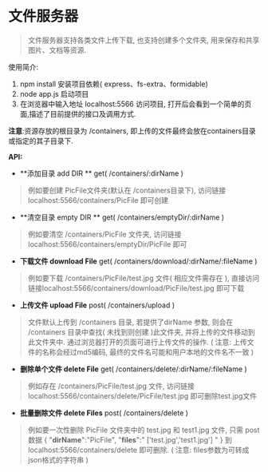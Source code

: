 # 文件服务器

> 文件服务器支持各类文件上传下载, 也支持创建多个文件夹, 用来保存和共享图片、文档等资源.

使用简介:
1. npm install 安装项目依赖( express、fs-extra、formidable)
2. node app.js 启动项目
3. 在浏览器中输入地址 localhost:5566 访问项目, 打开后会看到一个简单的页面,描述了目前提供的接口及调用方式.

**注意**:资源存放的根目录为 /containers, 即上传的文件最终会放在containers目录或指定的其子目录下.

**API:**
- **添加目录 add DIR ** get( /containers/:dirName )
> 例如要创建 PicFile文件夹(默认在 /containers目录下), 访问链接 localhost:5566/containers/PicFile 即可创建

- **清空目录 empty DIR ** get( /containers/emptyDir/:dirName )
> 例如要清空 /containers/PicFile 文件夹, 访问链接 localhost:5566/containers/emptyDir/PicFile 即可

- **下载文件 download File** get( /containers/download/:dirName/:fileName  )
> 例如要下载 /containers/PicFile/test.jpg 文件( 相应文件需存在 ), 直接访问链接localhost:5566/containers/download/PicFile/test.jpg 即可下载

- **上传文件 upload File** post( /containers/upload )
> 文件默认上传到 /containers 目录, 若提供了dirName 参数, 则会在 /containers 目录中查找( 未找到则创建 )此文件夹, 并将上传的文件移动到此文件夹中.  通过浏览器打开的页面可进行上传文件的操作.   ( 注意: 上传文件的名称会经过md5编码, 最终的文件名可能和用户本地的文件名不一致 )

- **删除单个文件 delete File** get( /containers/delete/:dirName/:fileName )
> 例如存在 /containers/PicFile/test.jpg 文件, 访问链接localhost:5566/containers/delete/PicFile/test.jpg 即可删除test.jpg文件

- **批量删除文件 delete Files** post( /containers/delete )
> 例如要一次性删除 PicFile 文件夹中的 test.jpg 和 test1.jpg 文件,  只需 post 数据 { "**dirName**":"PicFile", "**files**":" ['test.jpg','test1.jpg'] " } 到 localhost:5566/containers/delete 即可删除. ( 注意: files参数为可转成json格式的字符串 )


